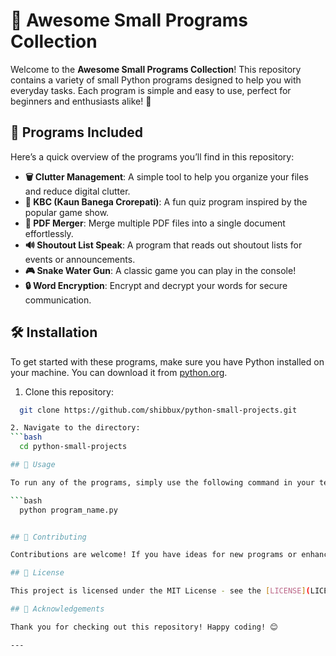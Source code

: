 # 🌟 Awesome Small Programs Collection

Welcome to the **Awesome Small Programs Collection**! This repository contains a variety of small Python programs designed to help you with everyday tasks. Each program is simple and easy to use, perfect for beginners and enthusiasts alike! 🚀

## 📂 Programs Included

Here’s a quick overview of the programs you’ll find in this repository:

- **🗑️ Clutter Management**: A simple tool to help you organize your files and reduce digital clutter.
- **🎤 KBC (Kaun Banega Crorepati)**: A fun quiz program inspired by the popular game show.
- **📄 PDF Merger**: Merge multiple PDF files into a single document effortlessly.
- **🔊 Shoutout List Speak**: A program that reads out shoutout lists for events or announcements.
- **🎮 Snake Water Gun**: A classic game you can play in the console!
- **🔒 Word Encryption**: Encrypt and decrypt your words for secure communication.

## 🛠️ Installation

To get started with these programs, make sure you have Python installed on your machine. You can download it from [python.org](https://www.python.org/downloads/).

1. Clone this repository:
```bash
  git clone https://github.com/shibbux/python-small-projects.git

2. Navigate to the directory:
```bash
  cd python-small-projects

## 📖 Usage

To run any of the programs, simply use the following command in your terminal:

```bash
  python program_name.py


## 🎉 Contributing

Contributions are welcome! If you have ideas for new programs or enhancements, feel free to open an issue or submit a pull request.

## 📜 License

This project is licensed under the MIT License - see the [LICENSE](LICENSE) file for details.

## 🙌 Acknowledgements

Thank you for checking out this repository! Happy coding! 😊

---

